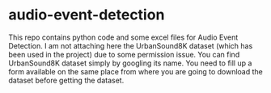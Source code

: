 # audio-event-detection
This repo contains python code and some excel files for Audio Event Detection. I am not attaching here the UrbanSound8K dataset (which has been used in the project) due to some permission issue. You can find UrbanSound8K dataset simply by googling its name. You need to fill up a form available on the same place from where you are going to download the dataset before getting the dataset.
